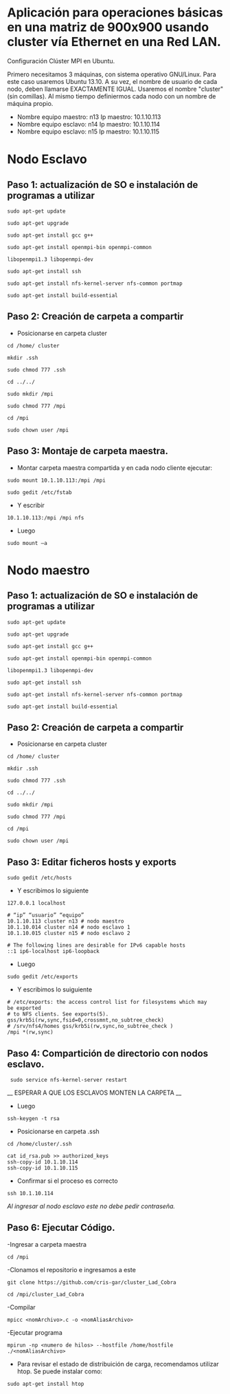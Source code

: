 Aplicación para operaciones básicas en una matriz de 900x900 usando cluster vía Ethernet en una Red LAN.
=================

Configuración Clúster MPI en Ubuntu.

Primero necesitamos 3 máquinas, con sistema operativo GNU/Linux. Para este caso usaremos Ubuntu 13.10. A su vez, el nombre de usuario de cada nodo, deben llamarse EXACTAMENTE IGUAL. Usaremos el nombre "cluster" (sin comillas). Al mismo tiempo definiermos cada nodo con un nombre de máquina propio.

- Nombre equipo maestro: n13  Ip maestro: 10.1.10.113
- Nombre equipo esclavo: n14  Ip maestro: 10.1.10.114
- Nombre equipo esclavo: n15  Ip maestro: 10.1.10.115


# Nodo Esclavo

## Paso 1: actualización de SO e instalación de programas a utilizar

```
sudo apt-get update
```
```
sudo apt-get upgrade
```
```
sudo apt-get install gcc g++
```
``` 
sudo apt-get install openmpi-bin openmpi-common
```
```
libopenmpi1.3 libopenmpi-dev
```
```
sudo apt-get install ssh
```
```
sudo apt-get install nfs-kernel-server nfs-common portmap
```
```
sudo apt-get install build-essential
```
## Paso 2: Creación de carpeta a compartir

- Posicionarse en carpeta cluster

```
cd /home/ cluster
```

```
mkdir .ssh
```

```
sudo chmod 777 .ssh
```

```
cd ../../
```

```
sudo mkdir /mpi
```

```
sudo chmod 777 /mpi
```

```
cd /mpi
```

```
sudo chown user /mpi
```

## Paso 3: Montaje de carpeta maestra.

- Montar carpeta maestra compartida y en cada nodo cliente ejecutar:

```
sudo mount 10.1.10.113:/mpi /mpi

```

```
sudo gedit /etc/fstab
```

- Y escribir

```
10.1.10.113:/mpi /mpi nfs
```
- Luego

```
sudo mount –a
```


# Nodo maestro #

## Paso 1: actualización de SO e instalación de programas a utilizar ##

```
sudo apt-get update
```
```
sudo apt-get upgrade
```
```
sudo apt-get install gcc g++
```
``` 
sudo apt-get install openmpi-bin openmpi-common
```
```
libopenmpi1.3 libopenmpi-dev
```
```
sudo apt-get install ssh
```
```
sudo apt-get install nfs-kernel-server nfs-common portmap
```
```
sudo apt-get install build-essential
```
## Paso 2: Creación de carpeta a compartir

- Posicionarse en carpeta cluster

```
cd /home/ cluster
```

```
mkdir .ssh
```

```
sudo chmod 777 .ssh
```

```
cd ../../
```

```
sudo mkdir /mpi
```

```
sudo chmod 777 /mpi
```

```
cd /mpi
```

```
sudo chown user /mpi
```

## Paso 3: Editar ficheros hosts y exports ##

```
sudo gedit /etc/hosts
```
- Y escribimos lo siguiente


```
127.0.0.1 localhost

# “ip” “usuario” “equipo”
10.1.10.113 cluster n13 # nodo maestro
10.1.10.014 cluster n14 # nodo esclavo 1
10.1.10.015 cluster n15 # nodo esclavo 2

# The following lines are desirable for IPv6 capable hosts
::1 ip6-localhost ip6-loopback
```
- Luego
```
sudo gedit /etc/exports
```
- Y escribimos lo suiguiente

```
# /etc/exports: the access control list for filesystems which may
be exported
# to NFS clients. See exports(5).
gss/krb5i(rw,sync,fsid=0,crossmnt,no_subtree_check)
# /srv/nfs4/homes gss/krb5i(rw,sync,no_subtree_check )
/mpi *(rw,sync)
```
## Paso 4: Compartición de directorio con nodos esclavo.
 
``` 
 sudo service nfs-kernel-server restart
```
 
 __ ESPERAR A QUE LOS ESCLAVOS MONTEN LA CARPETA __


- Luego

```
ssh-keygen -t rsa
```
- Posicionarse en carpeta .ssh

```
cd /home/cluster/.ssh
```
```
cat id_rsa.pub >> authorized_keys
ssh-copy-id 10.1.10.114
ssh-copy-id 10.1.10.115
```

- Confirmar si el proceso es correcto
 
```
ssh 10.1.10.114
```

_Al ingresar al nodo esclavo este no debe pedir
contraseña._

## Paso 6: Ejecutar Código.

-Ingresar a carpeta maestra

```
cd /mpi
```

-Clonamos el repositorio e ingresamos a este

```
git clone https://github.com/cris-gar/cluster_Lad_Cobra

cd /mpi/cluster_Lad_Cobra
```


-Compilar

```
mpicc <nomArchivo>.c -o <nomAliasArchivo>
```

-Ejecutar programa

```
mpirun -np <numero de hilos> --hostfile /home/hostfile ./<nomAliasArchivo>
```


- Para revisar el estado de distribuición de carga, recomendamos utilizar htop. Se puede instalar como:

```
sudo apt-get install htop
```
